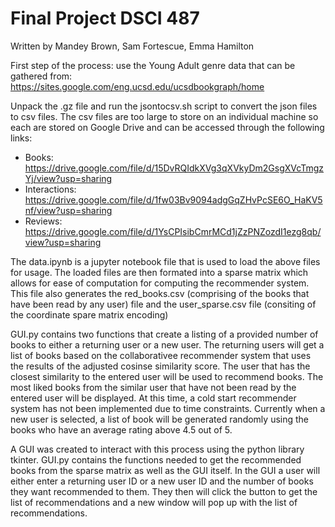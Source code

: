 # Final Project DSCI 487
Written by Mandey Brown, Sam Fortescue, Emma Hamilton

First step of the process: use the Young Adult genre data that can be gathered from: https://sites.google.com/eng.ucsd.edu/ucsdbookgraph/home

Unpack the .gz file and run the jsontocsv.sh script to convert the json files to csv files. 
The csv files are too large to store on an individual machine so each are stored on Google Drive and can be accessed through the following links:
- Books: https://drive.google.com/file/d/15DvRQIdkXVg3qXVkyDm2GsgXVcTmgzYj/view?usp=sharing
- Interactions: https://drive.google.com/file/d/1fw03Bv9094adgGqZHvPcSE6O_HaKV5nf/view?usp=sharing
- Reviews: https://drive.google.com/file/d/1YsCPIsibCmrMCd1jZzPNZozdI1ezg8qb/view?usp=sharing

The data.ipynb is a jupyter notebook file that is used to load the above files for usage. The loaded files are then formated into a sparse matrix which allows for ease of computation for computing the recommender system. This file also generates the red_books.csv (comprising of the books that have been read by any user) file and the user_sparse.csv file (consiting of the coordinate spare matrix encoding)

GUI.py contains two functions that create a listing of a provided number of books to either a returning user or a new user. The returning users will get a list of books based on the collaborativee recommender system that uses the results of the adjusted cosinse similarity score. The user that has the closest similarity to the entered user will be used to recommend books. The most liked books from the similar user that have not been read by the entered user will be displayed. At this time, a cold start recommender system has not been implemented due to time constraints. Currently when a new user is selected, a list of book will be generated randomly using the books who have an average rating above 4.5 out of 5. 

A GUI was created to interact with this process using the python library tkinter. GUI.py contains the functions needed to get the recommended books from the sparse matrix as well as the GUI itself. In the GUI a user will either enter a returning user ID or a new user ID and the number of books they want recommended to them. They then will click the button to get the list of recommendations and a new window will pop up with the list of recommendations. 
